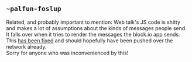 ## `~palfun-foslup`
Related, and probably important to mention: Web talk's JS code is shitty and makes a lot of assumptions about the kinds of messages people send. It falls over when it tries to render the messages the block.io app sends. This [has been fixed](https://github.com/urbit/arvo/pull/420) and should hopefully have been pushed over the network already.  
Sorry for anyone who was inconvenienced by this!